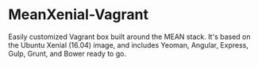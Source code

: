 # MeanXenial-Vagrant
Easily customized Vagrant box built around the MEAN stack. It's based on the Ubuntu Xenial (16.04) image, and includes Yeoman, Angular, Express, Gulp, Grunt, and Bower ready to go.
